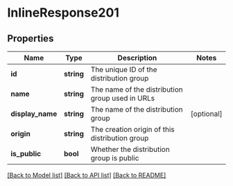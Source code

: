 # InlineResponse201

## Properties
Name | Type | Description | Notes
------------ | ------------- | ------------- | -------------
**id** | **string** | The unique ID of the distribution group | 
**name** | **string** | The name of the distribution group used in URLs | 
**display_name** | **string** | The name of the distribution group | [optional] 
**origin** | **string** | The creation origin of this distribution group | 
**is_public** | **bool** | Whether the distribution group is public | 

[[Back to Model list]](../README.md#documentation-for-models) [[Back to API list]](../README.md#documentation-for-api-endpoints) [[Back to README]](../README.md)


